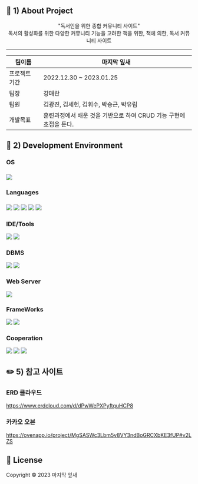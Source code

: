 ## 📃 1) About Project
<div align=center>"독서인을 위한 종합 커뮤니티 사이트"</div>

<div align=center>독서의 활성화를 위한 다양한 커뮤니티 기능을 고려한 책을 위한, 책에 의한, 독서 커뮤니티 사이트</div>
<hr>

|팀이름|마지막 잎새|
|---|---|
|프로젝트 기간|2022.12.30 ~ 2023.01.25|
|팀장|강매란|
|팀원|김광진, 김세헌, 김휘수, 박승근, 박유림|
|개발목표|훈련과정에서 배운 것을 기반으로 하여 CRUD 기능 구현에 초점을 둔다.|

## 🔧 2) Development Environment

### OS

### <img src="https://img.shields.io/badge/Window10-0078D6?style=for-the-badge&logo=Windows&logoColor=white"/>

### Languages
### <img src="https://img.shields.io/badge/JAVA-1E8CBE?style=for-the-badge"/> <img src="https://img.shields.io/badge/HTML-E34F26?style=for-the-badge&logo=HTML5&logoColor=white"/> <img src="https://img.shields.io/badge/CSS-1572B6?style=for-the-badge&logo=CSS&logoColor=white"/> <img src="https://img.shields.io/badge/JavaScript-F7DF1E?style=for-the-badge&logo=JavaScript&logoColor=white"/> <img src="https://img.shields.io/badge/jQuery-0769AD?style=for-the-badge&logo=jQuery&logoColor=white"/>


### IDE/Tools
<img src="https://img.shields.io/badge/Visual Studio-5C2D91?style=for-the-badge&logo=Visual Studio&logoColor=white"/> <img src="https://img.shields.io/badge/STS-6DB33F?style=for-the-badge&logo=Spring&logoColor=white"/> 


### DBMS
<img src="https://img.shields.io/badge/Oracle-F80000?style=for-the-badge&logo=Oracle&logoColor=white"/> <img src="https://img.shields.io/badge/SQLDVELOPER-788B95?style=for-the-badge&logo=&logoColor=white"/>


### Web Server
<img src="https://img.shields.io/badge/Apache Tomcat-F8DC75?style=for-the-badge&logo=Apache Tomcat&logoColor=white"/>

### FrameWorks
<img src="https://img.shields.io/badge/Spring-6DB33F?style=for-the-badge&logo=Spring&logoColor=white"/> <img src="https://img.shields.io/badge/Bootstrap-7952B3?style=for-the-badge&logo=Bootstrap&logoColor=white"/>

### Cooperation
<img src="https://img.shields.io/badge/GitHub-181717?style=for-the-badge&logo=GitHub&logoColor=white"/> <img src="https://img.shields.io/badge/Git-F05032?style=for-the-badge&logo=Git&logoColor=white"/> <img src="https://img.shields.io/badge/Notion-000000?style=for-the-badge&logo=Notion&logoColor=white"/> 


## ✏️ 5) 참고 사이트
### ERD 클라우드
https://www.erdcloud.com/d/dPwWePXPyftquHCP8

### 카카오 오븐
https://ovenapp.io/project/MgSASWc3Lbm5v8VY3ndBoGRCXbKE3fUP#v2LZS

## 📝 License
Copyright © 2023 마지막 잎새
